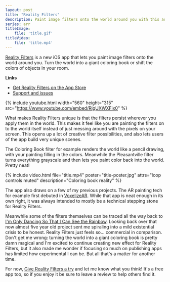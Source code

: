 ```yaml
---
layout: post
title: "Reality Filters"
description: Paint image filters onto the world around you with this augmented reality app for iOS
series: arr
titleImage:
    file: 'title.gif'
titleVideo:
    file: 'title.mp4'
---
```


[Reality Filters][app] is a new iOS app that lets you paint image filters onto the world around you. Turn the world into a giant coloring book or shift the colors of objects in your room.

**Links**
- [Get Reality Filters on the App Store][app]
- [Support and issues][docs]

{% include youtube.html width="560" height="315" src="https://www.youtube.com/embed/RjqUXWXFix0" %}

What makes Reality Filters unique is that the filters persist wherever you apply them in the world. This makes it feel like you are painting the filters on to the world itself instead of just messing around with the pixels on your screen. This opens up a lot of creative filter possibilities, and also lets users of the app build very unique scenes.

The Coloring Book filter for example renders the world like a pencil drawing, with your painting filling in the colors. Meanwhile the Pleasantville filter turns everything grayscale and then lets you paint color back into the world. Pretty neat!

{% include video.html file="title.mp4" poster="title-poster.jpg" attrs="loop controls muted" description="Coloring book reality" %}

The app also draws on a few of my previous projects. The AR painting tech for example first debuted in [VoxelizeAR](/voxelizeAR). While that app is neat enough in its own right, it was always intended to mostly be a technical stepping stone for Reality Filters.

Meanwhile some of the filters themselves can be traced all the way back to [I'm Only Dancing So That I Can See the Rainbow](/dance-rainbow). Looking back over that now almost five year old project sent me spiraling into a mild existential crisis to be honest. Reality Filters just feels so... commercial in comparison. Don't get me wrong: turning the world into a giant coloring book is pretty damn magical and I'm excited to continue creating new effect for Reality Filters, but it also made me wonder if focusing so much on publishing apps has limited how experimental I can be. But all that's a matter for another time.

For now, [Give Reality Filters a try][app] and let me know what you think! It's a free app too, so if you enjoy it be sure to leave a review to help others find it.

[app]: https://apps.apple.com/us/app/reality-filters/id1582341494
[docs]: https://github.com/mattbierner/reality-filters-support

